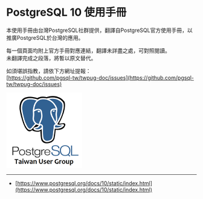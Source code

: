 # PostgreSQL 10 使用手冊

本使用手冊由台灣PostgreSQL社群提供，翻譯自PostgreSQL官方使用手冊，以推廣PostgreSQL於台灣的應用。

每一個頁面均附上官方手冊對應連結，翻譯未詳盡之處，可對照閱讀。  
未翻譯完成之段落，將暫以原文替代。

如須堪誤指教，請依下方網址提報：  
[https://github.com/pgsql-tw/twpug-doc/issues](https://github.com/pgsql-tw/twpug-doc/issues)

![](/assets/29271289.png)

---

* [https://www.postgresql.org/docs/10/static/index.html](https://www.postgresql.org/docs/10/static/index.html)



